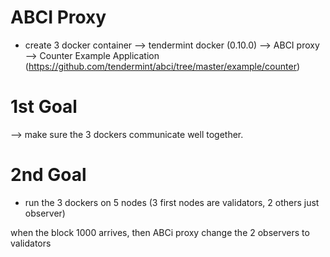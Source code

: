 
# ABCI Proxy
- create 3 docker container 
--> tendermint docker (0.10.0)
--> ABCI proxy
--> Counter Example Application (https://github.com/tendermint/abci/tree/master/example/counter)
# 1st Goal
--> make sure the 3 dockers communicate well together.

# 2nd Goal
- run the 3 dockers on 5 nodes (3 first nodes are validators, 2 others just observer)

when the block 1000 arrives, then ABCi proxy change the 2 observers to validators
